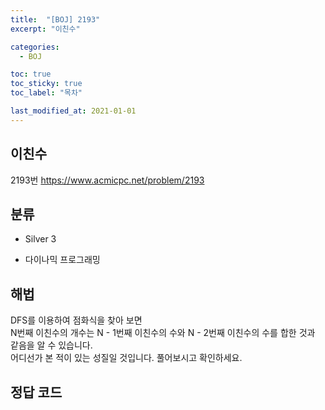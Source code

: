 ```yaml
---
title:  "[BOJ] 2193"
excerpt: "이친수"

categories:
  - BOJ

toc: true
toc_sticky: true
toc_label: "목차"

last_modified_at: 2021-01-01
---
```


## 이친수

2193번 <https://www.acmicpc.net/problem/2193>

## 분류
* Silver 3

* 다이나믹 프로그래밍

## 해법
DFS를 이용하여 점화식을 찾아 보면<br>
N번째 이친수의 개수는 N - 1번째 이친수의 수와 N - 2번째 이친수의 수를 합한 것과 같음을 알 수 있습니다.<br>
어디선가 본 적이 있는 성질일 것입니다. 풀어보시고 확인하세요.

## 정답 코드
<script src="https://gist.github.com/Geniemo/2fa05fb97c86aa9b6f5f63309ce9a7c2.js"></script>